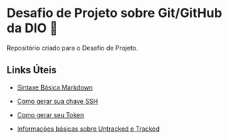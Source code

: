 # Desafio de Projeto sobre Git/GitHub da DIO :wave:
Repositório criado para o Desafio de Projeto.

## Links Úteis
- [Sintaxe Básica Markdown](https://www.markdownguide.org/basic-syntax/)

- [Como gerar sua chave SSH](https://git-scm.com/book/en/v2/Git-on-the-Server-Generating-Your-SSH-Public-Key)

- [Como gerar seu Token](https://catalyst.zoho.com/help/tutorials/githubbot/generate-access-token.html)

- [Informações básicas sobre Untracked e Tracked](https://git-scm.com/book/en/v2/Git-Basics-Recording-Changes-to-the-Repository#:~:text=Untracked%20basically%20means%20that%20Git,tell%20it%20to%20do%20so.)
